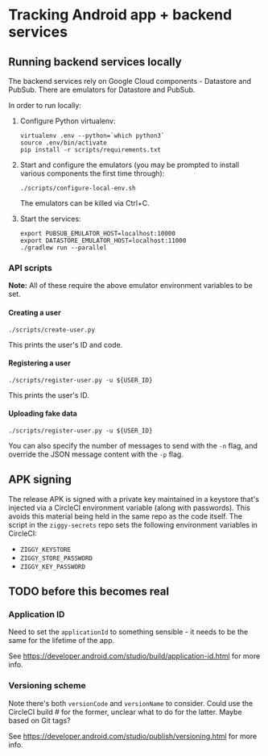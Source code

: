 # Tracking Android app + backend services

## Running backend services locally

The backend services rely on Google Cloud components - Datastore and PubSub.  There are emulators for
Datastore and PubSub.

In order to run locally:
 
1. Configure Python virtualenv:

    ```
    virtualenv .env --python=`which python3`
    source .env/bin/activate
    pip install -r scripts/requirements.txt
    ```

2. Start and configure the emulators (you may be prompted to install various components the first time through):

    ```
    ./scripts/configure-local-env.sh
    ```
    
   The emulators can be killed via Ctrl+C.
    
3. Start the services:

    ```
    export PUBSUB_EMULATOR_HOST=localhost:10000
    export DATASTORE_EMULATOR_HOST=localhost:11000
    ./gradlew run --parallel    
    ```
    
### API scripts

**Note:** All of these require the above emulator environment variables to be set.

#### Creating a user

```
./scripts/create-user.py
```

This prints the user's ID and code.

#### Registering a user

```
./scripts/register-user.py -u ${USER_ID}
```

This prints the user's ID.

#### Uploading fake data

```
./scripts/register-user.py -u ${USER_ID}
```

You can also specify the number of messages to send with the `-n` flag, and override the JSON message content with the
`-p` flag.


## APK signing

The release APK is signed with a private key maintained in a keystore that's injected via a CircleCI environment
variable (along with passwords).  This avoids this material being held in the same repo as the code itself.  The
script in the `ziggy-secrets` repo sets the following environment variables in CircleCI:

- `ZIGGY_KEYSTORE`
- `ZIGGY_STORE_PASSWORD`
- `ZIGGY_KEY_PASSWORD`


## TODO before this becomes real

### Application ID
 
Need to set the `applicationId` to something sensible - it needs to be the same for the lifetime of the app.

See https://developer.android.com/studio/build/application-id.html for more info.

### Versioning scheme

Note there's both `versionCode` and `versionName` to consider.  Could use the CircleCI build # for the former, unclear
what to do for the latter.  Maybe based on Git tags?

See https://developer.android.com/studio/publish/versioning.html for more info.